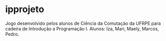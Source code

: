 # ipprojeto


Jogo desenvolvido pelos alunos de Ciência da Comutação da UFRPE para cadeira de Introdução a Programação I.
Alunos:
Iza, Mari, Maely, Marcos, Pedro.


